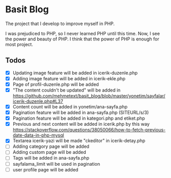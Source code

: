 # Basit Blog

The project that I develop to improve myself in PHP.

I was prejudiced to PHP, so I never learned PHP until this time. Now, I see the power and beauty of PHP. I think that the power of PHP is enough for most project.

## Todos

-   [x] Updating image feature will be added in icerik-duzenle.php
-   [x] Adding image feature will be added in icerik-ekle.php
-   [x] Page of profil-duzenle.php will be added
-   [x] "The content couldn't be updated" will be added in https://github.com/mehmetext/basit_blog/blob/master/yonetim/sayfalar/icerik-duzenle.php#L37
-   [x] Content count will be added in yonetim/ana-sayfa.php
-   [x] Pagination feature will be added in ana-sayfa.php (SITEURL/s/3)
-   [x] Pagination feature will be added in kategori.php and etiket.php
-   [x] Previous and next content will be added in icerik.php by this way https://stackoverflow.com/questions/38050066/how-to-fetch-previous-date-data-in-php-mysql
-   [x] Textarea icerik-yazi will be made "ckeditor" in icerik-detay.php
-   [ ] Adding category page will be added
-   [ ] Adding custom page will be added
-   [ ] Tags will be added in ana-sayfa.php
-   [ ] sayfalama_limit will be used in pagination
-   [ ] user profile page will be added
